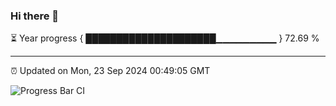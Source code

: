 ### Hi there 👋

⏳ Year progress { █████████████████████▁▁▁▁▁▁▁▁▁ } 72.69 %

---

⏰ Updated on Mon, 23 Sep 2024 00:49:05 GMT

![Progress Bar CI](https://github.com/Shyam-Makwana/GitHub-Actions-Demo/workflows/Progress%20Bar%20CI/badge.svg)
